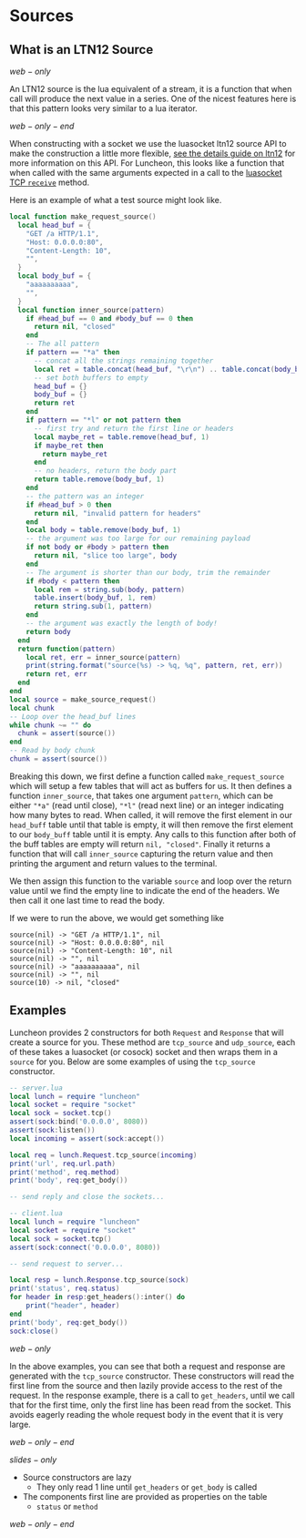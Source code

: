 # Sources

## What is an LTN12 Source

$web-only$

An LTN12 source is the lua equivalent of a stream, it is a function that when call will produce
the next value in a series. One of the nicest features here is that this pattern looks very similar
to a lua iterator.

$web-only-end$

When constructing with a socket we use the luasocket ltn12 source API to make the construction a
little more flexible,
[see the details guide on ltn12](http://lua-users.org/wiki/FiltersSourcesAndSinks) for more
information on this API. For Luncheon, this looks like a function that when called with the same
arguments expected in a call to the
[luasocket TCP `receive`](https://lunarmodules.github.io/luasocket/tcp.html#receive) method.

Here is an example of what a test source might look like.

```lua
local function make_request_source()
  local head_buf = {
    "GET /a HTTP/1.1",
    "Host: 0.0.0.0:80",
    "Content-Length: 10",
    "",
  }
  local body_buf = {
    "aaaaaaaaaa",
    "",
  }
  local function inner_source(pattern)
    if #head_buf == 0 and #body_buf == 0 then
      return nil, "closed"
    end
    -- The all pattern
    if pattern == "*a" then
      -- concat all the strings remaining together
      local ret = table.concat(head_buf, "\r\n") .. table.concat(body_buf, "")
      -- set both buffers to empty
      head_buf = {}
      body_buf = {}
      return ret
    end
    if pattern == "*l" or not pattern then
      -- first try and return the first line or headers
      local maybe_ret = table.remove(head_buf, 1)
      if maybe_ret then
        return maybe_ret
      end
      -- no headers, return the body part
      return table.remove(body_buf, 1)
    end
    -- the pattern was an integer
    if #head_buf > 0 then
      return nil, "invalid pattern for headers"
    end
    local body = table.remove(body_buf, 1)
    -- the argument was too large for our remaining payload
    if not body or #body > pattern then
      return nil, "slice too large", body
    end
    -- The argument is shorter than our body, trim the remainder
    if #body < pattern then
      local rem = string.sub(body, pattern)
      table.insert(body_buf, 1, rem)
      return string.sub(1, pattern)
    end
    -- the argument was exactly the length of body!
    return body
  end
  return function(pattern)
    local ret, err = inner_source(pattern)
    print(string.format("source(%s) -> %q, %q", pattern, ret, err))
    return ret, err
  end
end
local source = make_source_request()
local chunk
-- Loop over the head_buf lines
while chunk ~= "" do
  chunk = assert(source())
end
-- Read by body chunk
chunk = assert(source())
```

Breaking this down, we first define a function called `make_request_source` which will setup a few
tables that will act as buffers for us. It then defines a function `inner_source`, that takes one
argument `pattern`, which can be either `"*a"` (read until close), `"*l"` (read next line) or an
integer indicating how many bytes to read. When called, it will remove the first element in our
`head_buff` table until that table is empty, it will then remove the first element to our
`body_buff` table until it is empty. Any calls to this function after both of the buff tables are
empty will return `nil, "closed"`. Finally it returns a function that will call `inner_source`
capturing the return value and then printing the argument and return values to the terminal.

We then assign this function to the variable `source` and loop over the return value until we find
the empty line to indicate the end of the headers. We then call it one last time to read the body.

If we were to run the above, we would get something like

```text
source(nil) -> "GET /a HTTP/1.1", nil
source(nil) -> "Host: 0.0.0.0:80", nil
source(nil) -> "Content-Length: 10", nil
source(nil) -> "", nil
source(nil) -> "aaaaaaaaaa", nil
source(nil) -> "", nil
source(10) -> nil, "closed"
```

## Examples

Luncheon provides 2 constructors for both `Request` and `Response` that will create a source for
you. These method are `tcp_source` and `udp_source`, each of these takes a luasocket (or cosock)
socket and then wraps them in a `source` for you. Below are some examples of using the `tcp_source`
constructor.

```lua
-- server.lua
local lunch = require "luncheon"
local socket = require "socket"
local sock = socket.tcp()
assert(sock:bind('0.0.0.0', 8080))
assert(sock:listen())
local incoming = assert(sock:accept())

local req = lunch.Request.tcp_source(incoming)
print('url', req.url.path)
print('method', req.method)
print('body', req:get_body())

-- send reply and close the sockets...
```

```lua
-- client.lua
local lunch = require "luncheon"
local socket = require "socket"
local sock = socket.tcp()
assert(sock:connect('0.0.0.0', 8080))

-- send request to server...

local resp = lunch.Response.tcp_source(sock)
print('status', req.status)
for header in resp:get_headers():inter() do
    print("header", header)
end
print('body', req:get_body())
sock:close()
```

$web-only$

In the above examples, you can see that both a request and response are generated with the
`tcp_source` constructor. These constructors will read the first line from the source and then
lazily provide access to the rest of the request. In the response example, there is a call to
`get_headers`, until we call that for the first time, only the first line has been read from the
socket. This avoids eagerly reading the whole request body in the event that it is very large.

$web-only-end$

$slides-only$

- Source constructors are lazy
  - They only read 1 line until `get_headers` or `get_body` is called
- The components first line are provided as properties on the table
  - `status` or `method`

$web-only-end$
